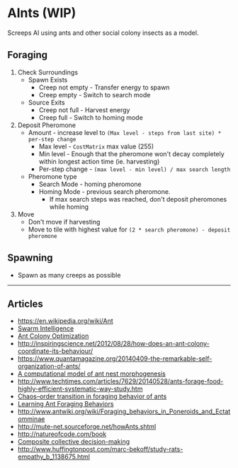 # AInts (WIP)

Screeps AI using ants and other social colony insects as a model.

## Foraging

1. Check Surroundings
    - Spawn Exists
      - Creep not empty - Transfer energy to spawn
      - Creep empty - Switch to search mode
    - Source Exits
      - Creep not full - Harvest energy
      - Creep full - Switch to homing mode
2. Deposit Pheromone
    - Amount - increase level to `(Max level - steps from last site) * per-step change`
      - Max level - `CostMatrix` max value (255)
      - Min level - Enough that the pheromone won't decay completely within longest action time (ie. harvesting)
      - Per-step change - `(max level - min level) / max search length`
    - Pheromone type
      - Search Mode - homing pheromone
      - Homing Mode - previous search pheromone.
        - If max search steps was reached, don't deposit pheromones while homing
3. Move
    - Don't move if harvesting
    - Move to tile with highest value for `(2 * search pheromone) - deposit pheromone`

## Spawning

- Spawn as many creeps as possible

---

## Articles

- https://en.wikipedia.org/wiki/Ant
- [Swarm Intelligence](https://en.wikipedia.org/wiki/Swarm_intelligence)
- [Ant Colony Optimization](https://en.wikipedia.org/wiki/Ant_colony_optimization_algorithms)
- http://inspiringscience.net/2012/08/28/how-does-an-ant-colony-coordinate-its-behaviour/
- https://www.quantamagazine.org/20140409-the-remarkable-self-organization-of-ants/
- [A computational model of ant nest morphogenesis](https://mitpress.mit.edu/sites/default/files/titles/alife/0262297140chap61.pdf)
- http://www.techtimes.com/articles/7629/20140528/ants-forage-food-highly-efficient-systematic-way-study.htm
- [Chaos–order transition in foraging behavior of ants](https://www.ncbi.nlm.nih.gov/pmc/articles/PMC4060675/)
- [Learning Ant Foraging Behaviors](https://cs.gmu.edu/~eclab/papers/panait04learning.pdf)
- http://www.antwiki.org/wiki/Foraging_behaviors_in_Poneroids_and_Ectatomminae
- http://mute-net.sourceforge.net/howAnts.shtml
- http://natureofcode.com/book
- [Composite collective decision-making](https://www.ncbi.nlm.nih.gov/pmc/articles/PMC4590433/)
- http://www.huffingtonpost.com/marc-bekoff/study-rats-empathy_b_1138675.html
